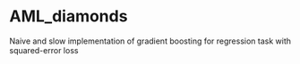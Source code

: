 # AML_diamonds
Naive and slow implementation of gradient boosting for regression task with squared-error loss 
